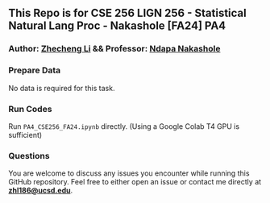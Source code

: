 ## This Repo is for CSE 256 LIGN 256 - Statistical Natural Lang Proc - Nakashole [FA24] PA4
### Author: [Zhecheng Li](https://github.com/Lizhecheng02) && Professor: [Ndapa Nakashole](https://ndapa.us/)

### Prepare Data
No data is required for this task.

### Run Codes
Run ``PA4_CSE256_FA24.ipynb`` directly. (Using a Google Colab T4 GPU is sufficient)

### Questions
You are welcome to discuss any issues you encounter while running this GitHub repository. Feel free to either open an issue or contact me directly at **zhl186@ucsd.edu**.